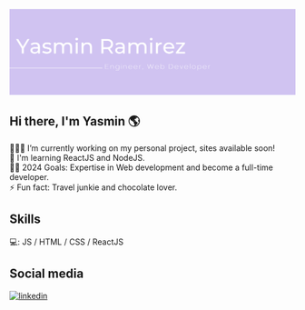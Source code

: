 
![Header](./yasmin_github_header.png)
## Hi there, I'm Yasmin 🌎
👩🏻‍💻 I’m currently working on my personal project, sites available soon! <br />
🌱 I'm learning ReactJS and NodeJS.<br />
🤞🏻  2024 Goals: Expertise in Web development and become a full-time developer.<br />
⚡ Fun fact: Travel junkie and chocolate lover.<br />

## Skills 
💻: JS / HTML / CSS / ReactJS

## Social media
[<img src='https://cdn.jsdelivr.net/npm/simple-icons@3.0.1/icons/linkedin.svg' alt='linkedin' height='20'>](https://www.linkedin.com/in/yasmín-ramírez-7153961a7/)  

